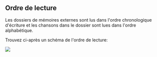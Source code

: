 ## Ordre de lecture 

Les dossiers de mémoires externes sont lus dans l'ordre chronologique d'écriture et les chansons dans le dossier sont lues dans l'ordre alphabétique. 


Trouvez ci-après un schéma de l'ordre de lecture: 

![](http://static.energysistem.com/images/manuals/42260/5492cea8f11f3.jpg)
